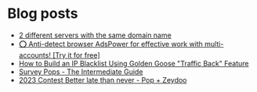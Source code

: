# Blog posts
<!-- BLOG-POST-LIST:START -->
- [2 different servers with the same domain name](https://afflift.com/f/threads/2-different-servers-with-the-same-domain-name.10314/)
- [⭕ Anti-detect browser AdsPower for effective work with multi-accounts! [Try it for free]](https://afflift.com/f/threads/%E2%AD%95-anti-detect-browser-adspower-for-effective-work-with-multi-accounts-try-it-for-free.8805/)
- [How to Build an IP Blacklist Using Golden Goose &quot;Traffic Back&quot; Feature](https://afflift.com/f/threads/how-to-build-an-ip-blacklist-using-golden-goose-traffic-back-feature.10294/)
- [Survey Pops - The Intermediate Guide](https://afflift.com/f/threads/survey-pops-the-intermediate-guide.10074/)
- [2023 Contest Better late than never - Pop + Zeydoo](https://afflift.com/f/threads/2023-contest-better-late-than-never-pop-zeydoo.10305/)
<!-- BLOG-POST-LIST:END -->
